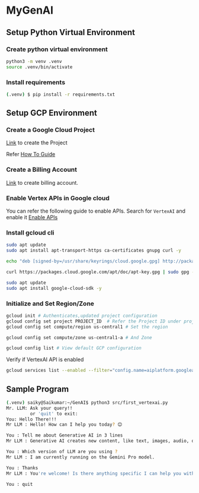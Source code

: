 # MyGenAI

## Setup Python Virtual Environment

### Create python virtual environment
```bash
python3 -m venv .venv
source .venv/bin/activate
```

### Install requirements
```bash
(.venv) $ pip install -r requirements.txt
```

## Setup GCP Environment

### Create a Google Cloud Project
[Link](https://console.cloud.google.com/projectselector2/home/dashboard) to create the Project

Refer [How To Guide](https://developers.google.com/workspace/guides/create-project#google-cloud-console)

### Create a Billing Account
[Link](https://console.cloud.google.com/billing?organizationId=0) to create billing account.

### Enable Vertex APIs in Google cloud
You can refer the following guide to enable APIs. Search for `VertexAI` and enable it 
[Enable APIs](https://cloud.google.com/endpoints/docs/openapi/enable-api#console)



### Install gcloud cli
```bash
sudo apt update
sudo apt install apt-transport-https ca-certificates gnupg curl -y

echo "deb [signed-by=/usr/share/keyrings/cloud.google.gpg] http://packages.cloud.google.com/apt cloud-sdk main" | sudo tee /etc/apt/sources.list.d/google-cloud-sdk.list

curl https://packages.cloud.google.com/apt/doc/apt-key.gpg | sudo gpg --dearmor -o /usr/share/keyrings/cloud.google.gpg

sudo apt update
sudo apt install google-cloud-sdk -y
```

### Initialize and Set Region/Zone
```bash
gcloud init # Authenticates,updated project configuration
gcloud config set project PROJECT_ID  # Refer the Project ID under project in GCP
gcloud config set compute/region us-central1 # Set the region

gcloud config set compute/zone us-central1-a # And Zone

gcloud config list # View default GCP configuration
```

Verify if VertexAI API is enabled
```bash
gcloud services list --enabled --filter="config.name=aiplatform.googleapis.com"
```


## Sample Program
```bash
(.venv) saiky@Saikumar:~/GenAI$ python3 src/first_vertexai.py 
Mr. LLM: Ask your query!!
         or 'quit' to exit: 
You: Hello There!!!
Mr LLM : Hello! How can I help you today? 😊

You : Tell me about Generative AI in 3 lines
Mr LLM : Generative AI creates new content, like text, images, audio, or code, based on learned patterns from existing data.  It leverages algorithms to "understand" the data and then generate novel outputs that resemble it.  Examples include writing articles, designing logos, composing music, and even developing software.

You : Which version of LLM are you using ?
Mr LLM : I am currently running on the Gemini Pro model.

You : Thanks
Mr LLM : You're welcome! Is there anything specific I can help you with today? Let me know what you're thinking or what you need assistance with.

You : quit
```

